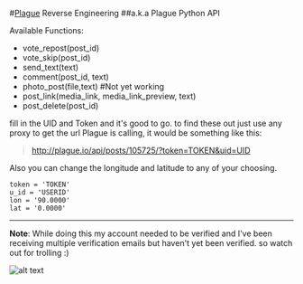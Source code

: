 #[Plague] Reverse Engineering 
##a.k.a Plague Python API


Available Functions:
* vote_repost(post_id)
* vote_skip(post_id)
* send_text(text)
* comment(post_id, text)
* photo_post(file,text) #Not yet working
* post_link(media_link, media_link_preview, text)
* post_delete(post_id)

fill in the UID and Token and it's good to go.
to find these out just use any proxy to get the url Plague is calling, it would be something like this: 
> http://plague.io/api/posts/105725/?token=TOKEN&uid=UID

Also you can change the longitude and latitude to any of your choosing.
```
token = 'TOKEN'
u_id = 'USERID'
lon = '90.0000'
lat = '0.0000'
```
------------
__Note__: While doing this my account needed to be verified and I've been receiving multiple verification emails but haven't yet been verified. so watch out for trolling :)

![alt text](https://github.com/shayanb/RE-Plague/raw/master/img/verification_needed.jpg "verification")



[Plague]:http://plague.io/
